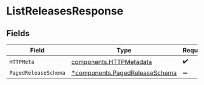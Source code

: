 # ListReleasesResponse


## Fields

| Field                                                                           | Type                                                                            | Required                                                                        | Description                                                                     |
| ------------------------------------------------------------------------------- | ------------------------------------------------------------------------------- | ------------------------------------------------------------------------------- | ------------------------------------------------------------------------------- |
| `HTTPMeta`                                                                      | [components.HTTPMetadata](../../models/components/httpmetadata.md)              | :heavy_check_mark:                                                              | N/A                                                                             |
| `PagedReleaseSchema`                                                            | [*components.PagedReleaseSchema](../../models/components/pagedreleaseschema.md) | :heavy_minus_sign:                                                              | OK                                                                              |